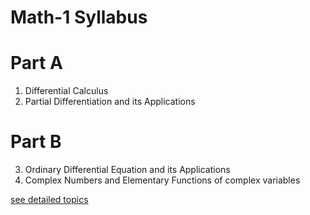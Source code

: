 # Math-1 Syllabus

# Part A
1. Differential Calculus
2. Partial Differentiation and its Applications

# Part B
3. Ordinary Differential Equation and its Applications
4. Complex Numbers and Elementary Functions of complex variables

[see detailed topics](/topics-menu)
